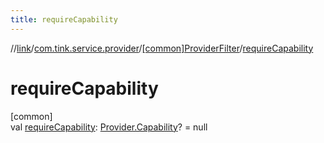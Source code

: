 ```yaml
---
title: requireCapability
---
```

//[link](../../../index.html)/[com.tink.service.provider](../index.html)/[[common]ProviderFilter](index.html)/[requireCapability](require-capability.html)



# requireCapability



[common]\
val [requireCapability](require-capability.html): [Provider.Capability](../../com.tink.model.provider/[common]-provider/-capability/index.html)? = null




